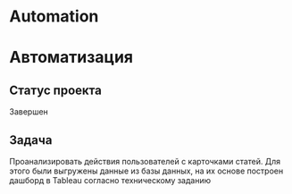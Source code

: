 # Automation
# Автоматизация

## Статус проекта
Завершен

## Задача
Проанализировать действия пользователей с карточками статей. Для этого были выгружены данные из базы данных, на их основе построен дашборд в Tableau согласно техническому заданию
